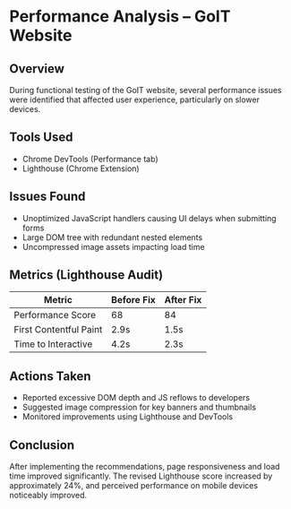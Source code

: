 # Performance Analysis – GoIT Website

## Overview
During functional testing of the GoIT website, several performance issues were identified that affected user experience, particularly on slower devices.

## Tools Used
- Chrome DevTools (Performance tab)
- Lighthouse (Chrome Extension)


## Issues Found
- Unoptimized JavaScript handlers causing UI delays when submitting forms
- Large DOM tree with redundant nested elements
- Uncompressed image assets impacting load time

## Metrics (Lighthouse Audit)
| Metric                | Before Fix | After Fix |
|-----------------------|------------|-----------|
| Performance Score     | 68         | 84        |
| First Contentful Paint| 2.9s       | 1.5s      |
| Time to Interactive   | 4.2s       | 2.3s      |

## Actions Taken
- Reported excessive DOM depth and JS reflows to developers
- Suggested image compression for key banners and thumbnails
- Monitored improvements using Lighthouse and DevTools

## Conclusion
After implementing the recommendations, page responsiveness and load time improved significantly. The revised Lighthouse score increased by approximately 24%, and perceived performance on mobile devices noticeably improved.
